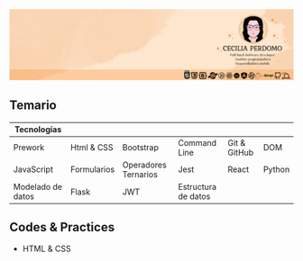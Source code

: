 <div align="center"><img src="Cecilia_Perdomo.png" alt="Cecilia Perdomo" ></div>

## Temario
| **Tecnologías**     |          |               |              |              |           |
|-----------|------------|----------|--------|--------|--------|
| Prework       | Html & CSS    |  Bootstrap  | Command Line | Git & GitHub  | DOM  |
| JavaScript    | Formularios   | Operadores Ternarios| Jest   | React    |  Python |
| Modelado de datos   | Flask     | JWT       |  Estructura de datos |

## Codes & Practices
- HTML & CSS